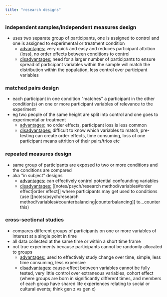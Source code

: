 ```yaml
---
title: "research designs"
---
```

### independent samples/independent measures design
- uses two separate group of participants, one is assigned to control and one is assigned to experimental or treatment condition
	- <u>advantages:</u> very quick and easy and reduces participant attrition (loss), no order effects between conditions to control 
	- <u>disadvantages:</u> need for a larger number of participants to ensure spread of participant variables within the sample will match the distribution within the population, less control over participant variables 

### matched pairs design
- each participant in one condition "matches" a participant in the other condition(s) on one or more participant variables of relevance to the experiment
- eg two people of the same height are split into control and one goes to experimental or treatment
	- <u>advantages:</u> no order effects, participant loss is less common
	- <u>disadvantages:</u> difficult to know which variables to match, pre-testing can create order effects, time consuming, loss of one participant means attrition of their pairs/trios etc

### repeated measures design
- same group of participants are exposed to two or more conditions and the conditions are compared
- aka "in subject" designs
	- <u>advantages:</u> can effectively control potential confounding variables
	- <u>disadvantages:</u> [[notes/psych/research method/variables#order effect|order effect]] where participants may get used to conditions (use [[notes/psych/research method/variables#counterbalancing|counterbalancing]] to...counter this)

### cross-sectional studies
- compares different groups of participants on one or more variables of interest at a single point in time
- all data collected at the same time or within a short time frame
- not true experiments because participants cannot be randomly allocated to groups 
	- <u>advantages:</u> used to effectively study change over time, simple, less time consuming, less expensive
	- <u>disadvantages:</u> cause-effect between variables cannot be fully tested, very little control over extraneous variables, cohort effect (where groups are born in significantly different times, and members of each group have shared life experiences relating to social or cultural events; think gen z vs gen x)
